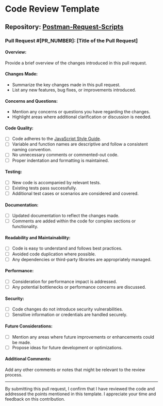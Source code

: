 # Code Review Template

## Repository: [Postman-Request-Scripts](https://github.com/your-username/Postman-Request-Scripts)

### Pull Request #[PR_NUMBER]: [Title of the Pull Request]

#### Overview:
Provide a brief overview of the changes introduced in this pull request.

#### Changes Made:
- Summarize the key changes made in this pull request.
- List any new features, bug fixes, or improvements introduced.

#### Concerns and Questions:
- Mention any concerns or questions you have regarding the changes.
- Highlight areas where additional clarification or discussion is needed.

#### Code Quality:
- [ ] Code adheres to the [JavaScript Style Guide](link-to-style-guide).
- [ ] Variable and function names are descriptive and follow a consistent naming convention.
- [ ] No unnecessary comments or commented-out code.
- [ ] Proper indentation and formatting is maintained.

#### Testing:
- [ ] New code is accompanied by relevant tests.
- [ ] Existing tests pass successfully.
- [ ] Additional test cases or scenarios are considered and covered.

#### Documentation:
- [ ] Updated documentation to reflect the changes made.
- [ ] Comments are added within the code for complex sections or functionality.

#### Readability and Maintainability:
- [ ] Code is easy to understand and follows best practices.
- [ ] Avoided code duplication where possible.
- [ ] Any dependencies or third-party libraries are appropriately managed.

#### Performance:
- [ ] Consideration for performance impact is addressed.
- [ ] Any potential bottlenecks or performance concerns are discussed.

#### Security:
- [ ] Code changes do not introduce security vulnerabilities.
- [ ] Sensitive information or credentials are handled securely.

#### Future Considerations:
- [ ] Mention any areas where future improvements or enhancements could be made.
- [ ] Propose ideas for future development or optimizations.

#### Additional Comments:
Add any other comments or notes that might be relevant to the review process.

---

By submitting this pull request, I confirm that I have reviewed the code and addressed the points mentioned in this template. I appreciate your time and feedback on this contribution.
